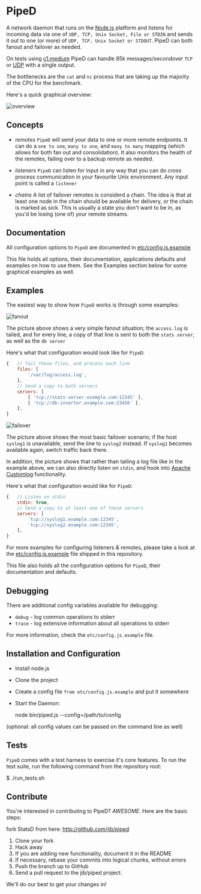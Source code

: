 PipeD
=====

A network daemon that runs on the [Node.js][node] platform and
listens for incoming data via one of `UDP, TCP, Unix Socket, File
or STDIN` and sends it out to one (or more) of `UDP, TCP, Unix Socket
or STDOUT`. PipeD can both fanout and failover as needed.

On tests using [c1.medium](http://aws.amazon.com/ec2/#instance) PipeD can
handle 85k messages/secondover `TCP` or [UDP][udp] with a single output.

The bottlenecks are the `cat` and `nc` process that are taking up the majority
of the CPU for the benchmark.

Here's a quick graphical overview:

![overview](https://github.com/jib/piped/raw/master/docs/media/overview.jpg)

Concepts
--------

* *remotes*
  `PipeD` will send your data to one or more remote endpoints. It can
  do a `one to one`, `many to one`, and `many to many` mapping (which
  allows for both fan out and consolidation). It also monitors the
  health of the remotes, failing over to a backup remote as needed.

* *listeners*
  `PipeD` can listen for input in any way that you can do cross process
  communication in your favourite Unix environment. Any input point is
  called a `listener`

* *chains*
  A list of failover remotes is considerd a chain. The idea is that at
  least one node in the chain should be available for delivery, or the
  chain is marked as sick. This is usually a state you don't want to be
  in, as you'd be losing (one of) your remote streams.

Documentation
-------------

All configuration options to `PipeD` are documented in [etc/config.js.example](https://github.com/jib/piped/blob/master/etc/config.js.example)

This file holds all options, their documentation, applications defaults
and examples on how to use them. See the Examples section below for some
graphical examples as well.

Examples
--------

The easiest way to show how `PipeD` works is through some examples:


![fanout](https://github.com/jib/piped/raw/master/docs/media/fanout.jpg)

The picture above shows a very simple fanout situation; the `access.log`
is tailed, and for every line, a copy of that line is sent to both the
`stats server`, as well as the `db server`

Here's what that configuration would look like for `PipeD`:

```javascript
{   // Tail these files, and process each line
    files: [
        '/var/log/access.log',
    ],
    // Send a copy to both servers
    servers: [
        [ 'tcp://stats-server.example.com:12345' ],
        [ 'tcp://db-inserter.example.com:23456' ],
    ],
}
```


![failover](https://github.com/jib/piped/raw/master/docs/media/failover.jpg)

The picture above shows the most basic failover scenario; if the host `syslog1`
is unavailable, send the line to `syslog2` instead. If `syslog1` becomes available
again, switch traffic back there.

In addition, the picture shows that rather than tailing a log file like in the
example above, we can also directly listen on `stdin`, and hook into [Apache Customlog](http://httpd.apache.org/docs/2.0/mod/mod_log_config.html) functionality.

Here's what that configuration would like for `PipeD`:

```javascript
{   // Listen on stdin
    stdin: true,
    // Send a copy to at least one of these servers
    servers: [
        'tcp://syslog1.example.com:12345',
        'tcp://syslog2.example.com:12345',
    ],
}
```

For more examples for configuring listeners & remotes, please take a look at the
[etc/config.js.example](https://github.com/jib/piped/blob/master/etc/config.js.example)
file shipped in this repository.

This file also holds all the configuration options for `PipeD`, their documentation
and defaults.

Debugging
---------

There are additional config variables available for debugging:

* `debug` - log common operations to stderr
* `trace` - log extensive information about all operations to stderr

For more information, check the `etc/config.js.example` file.

Installation and Configuration
------------------------------

 * Install node.js
 * Clone the project
 * Create a config file `from etc/config.js.example` and put it somewhere
 * Start the Daemon:

    node bin/piped.js --config=/path/to/config

 (optional: all config values can be passed on the command line as well)

Tests
-----

`PipeD` comes with a test harness to exercise it's core features. To run
the test suite, run the following command from the repository root:

  $ ./run_tests.sh

Contribute
---------------------

You're interested in contributing to PipeD? *AWESOME*. Here are the basic steps:

fork StatsD from here: http://github.com/jib/piped

1. Clone your fork
2. Hack away
3. If you are adding new functionality, document it in the README
4. If necessary, rebase your commits into logical chunks, without errors
5. Push the branch up to GitHub
6. Send a pull request to the jib/piped project.

We'll do our best to get your changes in!


[krux]: http://www.krux.com
[node]: http://nodejs.org
[udp]: http://en.wikipedia.org/wiki/User_Datagram_Protocol
